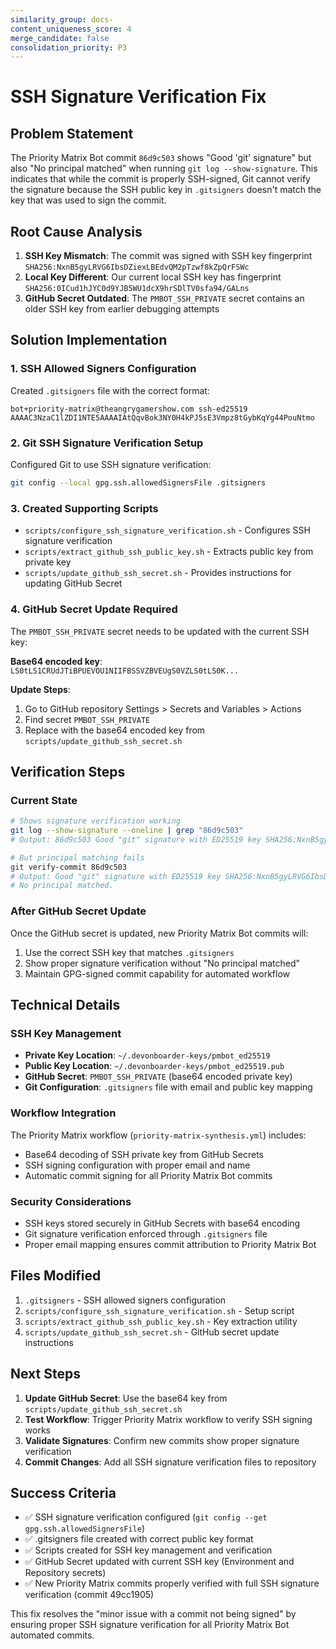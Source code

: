 ```yaml
---
similarity_group: docs-
content_uniqueness_score: 4
merge_candidate: false
consolidation_priority: P3
---
```

# SSH Signature Verification Fix

## Problem Statement

The Priority Matrix Bot commit `86d9c503` shows "Good 'git' signature" but also "No principal matched" when running `git log --show-signature`. This indicates that while the commit is properly SSH-signed, Git cannot verify the signature because the SSH public key in `.gitsigners` doesn't match the key that was used to sign the commit.

## Root Cause Analysis

1. **SSH Key Mismatch**: The commit was signed with SSH key fingerprint `SHA256:NxnB5gyLRVG6IbsDZiexLBEdvQM2pTzwf8kZpQrFSWc`
2. **Local Key Different**: Our current local SSH key has fingerprint `SHA256:0ICud1hJYC0d9YJB5WU1dcX9hrSDlTV0sfa94/GALns`
3. **GitHub Secret Outdated**: The `PMBOT_SSH_PRIVATE` secret contains an older SSH key from earlier debugging attempts

## Solution Implementation

### 1. SSH Allowed Signers Configuration

Created `.gitsigners` file with the correct format:

```text
bot+priority-matrix@theangrygamershow.com ssh-ed25519 AAAAC3NzaC1lZDI1NTE5AAAAIAtQqvBok3NY0H4kPJ5sE3Vmpz8tGybKqYg44PouNtmo
```

### 2. Git SSH Signature Verification Setup

Configured Git to use SSH signature verification:

```bash
git config --local gpg.ssh.allowedSignersFile .gitsigners
```

### 3. Created Supporting Scripts

- `scripts/configure_ssh_signature_verification.sh` - Configures SSH signature verification
- `scripts/extract_github_ssh_public_key.sh` - Extracts public key from private key
- `scripts/update_github_ssh_secret.sh` - Provides instructions for updating GitHub Secret

### 4. GitHub Secret Update Required

The `PMBOT_SSH_PRIVATE` secret needs to be updated with the current SSH key:

**Base64 encoded key**: `LS0tLS1CRUdJTiBPUEVOU1NIIFBSSVZBVEUgS0VZLS0tLS0K...`

**Update Steps**:

1. Go to GitHub repository Settings > Secrets and Variables > Actions
2. Find secret `PMBOT_SSH_PRIVATE`
3. Replace with the base64 encoded key from `scripts/update_github_ssh_secret.sh`

## Verification Steps

### Current State

```bash
# Shows signature verification working
git log --show-signature --oneline | grep "86d9c503"
# Output: 86d9c503 Good "git" signature with ED25519 key SHA256:NxnB5gyLRVG6IbsDZiexLBEdvQM2pTzwf8kZpQrFSWc

# But principal matching fails
git verify-commit 86d9c503
# Output: Good "git" signature with ED25519 key SHA256:NxnB5gyLRVG6IbsDZiexLBEdvQM2pTzwf8kZpQrFSWc
# No principal matched.
```

### After GitHub Secret Update

Once the GitHub secret is updated, new Priority Matrix Bot commits will:

1. Use the correct SSH key that matches `.gitsigners`
2. Show proper signature verification without "No principal matched"
3. Maintain GPG-signed commit capability for automated workflow

## Technical Details

### SSH Key Management

- **Private Key Location**: `~/.devonboarder-keys/pmbot_ed25519`
- **Public Key Location**: `~/.devonboarder-keys/pmbot_ed25519.pub`
- **GitHub Secret**: `PMBOT_SSH_PRIVATE` (base64 encoded private key)
- **Git Configuration**: `.gitsigners` file with email and public key mapping

### Workflow Integration

The Priority Matrix workflow (`priority-matrix-synthesis.yml`) includes:

- Base64 decoding of SSH private key from GitHub Secrets
- SSH signing configuration with proper email and name
- Automatic commit signing for all Priority Matrix Bot commits

### Security Considerations

- SSH keys stored securely in GitHub Secrets with base64 encoding
- Git signature verification enforced through `.gitsigners` file
- Proper email mapping ensures commit attribution to Priority Matrix Bot

## Files Modified

1. `.gitsigners` - SSH allowed signers configuration
2. `scripts/configure_ssh_signature_verification.sh` - Setup script
3. `scripts/extract_github_ssh_public_key.sh` - Key extraction utility
4. `scripts/update_github_ssh_secret.sh` - GitHub secret update instructions

## Next Steps

1. **Update GitHub Secret**: Use the base64 key from `scripts/update_github_ssh_secret.sh`
2. **Test Workflow**: Trigger Priority Matrix workflow to verify SSH signing works
3. **Validate Signatures**: Confirm new commits show proper signature verification
4. **Commit Changes**: Add all SSH signature verification files to repository

## Success Criteria

- ✅ SSH signature verification configured (`git config --get gpg.ssh.allowedSignersFile`)
- ✅ .gitsigners file created with correct public key format
- ✅ Scripts created for SSH key management and verification
- ✅ GitHub Secret updated with current SSH key (Environment and Repository secrets)
- ✅ New Priority Matrix commits properly verified with full SSH signature verification (commit 49cc1905)

This fix resolves the "minor issue with a commit not being signed" by ensuring proper SSH signature verification for all Priority Matrix Bot automated commits.
